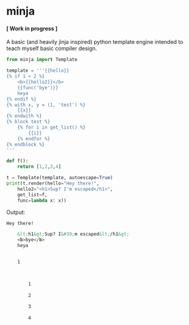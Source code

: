 # minja
#### [ Work in progress ]

A basic (and heavily jinja inspired) python template engine intended to teach myself basic compiler design.

```python
from minja import Template

template = '''{{hello}}
{% if 1 < 2 %}
    <b>{{hello2}}</b>
    {{func('bye')}}
    heya
{% endif %}
{% with x, y = (1, 'test') %}
    {{x}}
{% endwith %}
{% block test %}
    {% for i in get_list() %}
        {{i}}
    {% endfor %}
{% endblock %}
'''

def f():
    return [1,2,3,4]

t = Template(template, autoescape=True)
print(t.render(hello="Hey there!",
    hello2="<h1>Sup? I'm escaped</h1>",
    get_list=f,
    func=lambda x: x))
```
Output:
```html
Hey there!

    &lt;h1&gt;Sup? I&#39;m escaped&lt;/h1&gt;
    <b>bye</b>
    heya


    1


    
        1
    
        2
    
        3
    
        4
```
